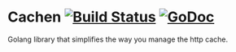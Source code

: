 # Cachen [![Build Status](https://travis-ci.org/nerac/cachen.svg?branch=master)](https://travis-ci.org/nerac/cachen)&nbsp;[![GoDoc](https://godoc.org/github.com/nerac/cachen?status.svg)](https://godoc.org/github.com/nerac/cachen)

Golang library that simplifies the way you manage the http cache.
